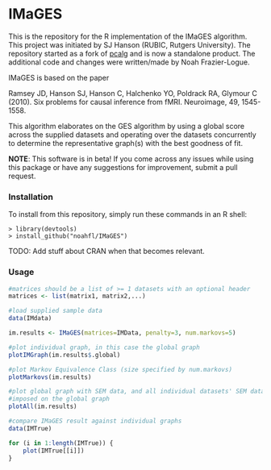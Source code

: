 # IMaGES

This is the repository for the R implementation of the IMaGES algorithm. This project was initiated by SJ Hanson (RUBIC, Rutgers University). The repository started as a fork of [pcalg](https://cran.r-project.org/package=pcalg) and is now a standalone product. The additional code and changes were written/made by Noah Frazier-Logue.

IMaGES is based on the paper 

Ramsey JD, Hanson SJ, Hanson C, Halchenko YO, Poldrack RA, Glymour C (2010). Six problems for causal inference from fMRI. Neuroimage, 49, 1545-1558.

This algorithm elaborates on the GES algorithm by using a global score across the supplied datasets and operating over the datasets concurrently to determine the representative graph(s) with the best goodness of fit.


**NOTE**: This software is in beta! If you come across any issues while using this package or have any suggestions for improvement, submit a pull request.

### Installation

To install from this repository, simply run these commands in an R shell:

```
> library(devtools)
> install_github("noahfl/IMaGES")
```

TODO: Add stuff about CRAN when that becomes relevant.

### Usage

```R
#matrices should be a list of >= 1 datasets with an optional header
matrices <- list(matrix1, matrix2,...)

#load supplied sample data
data(IMdata)

im.results <- IMaGES(matrices=IMData, penalty=3, num.markovs=5)

#plot individual graph, in this case the global graph
plotIMGraph(im.results$.global)

#plot Markov Equivalence Class (size specified by num.markovs)
plotMarkovs(im.results)

#plot global graph with SEM data, and all individual datasets' SEM data
#imposed on the global graph
plotAll(im.results)

#compare IMaGES result against individual graphs
data(IMTrue)

for (i in 1:length(IMTrue)) {
    plot(IMTrue[[i]])
}

```

